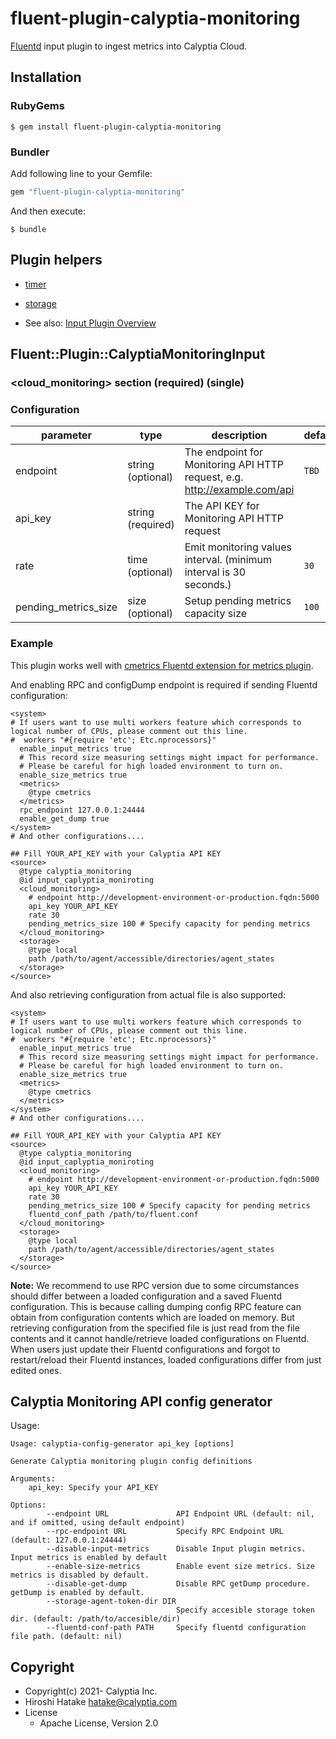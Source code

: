 # fluent-plugin-calyptia-monitoring

[Fluentd](https://fluentd.org/) input plugin to ingest metrics into Calyptia Cloud.

## Installation

### RubyGems

```
$ gem install fluent-plugin-calyptia-monitoring
```

### Bundler

Add following line to your Gemfile:

```ruby
gem "fluent-plugin-calyptia-monitoring"
```

And then execute:

```
$ bundle
```

## Plugin helpers

* [timer](https://docs.fluentd.org/v/1.0/plugin-helper-overview/api-plugin-helper-timer)
* [storage](https://docs.fluentd.org/v/1.0/plugin-helper-overview/api-plugin-helper-storage)

* See also: [Input Plugin Overview](https://docs.fluentd.org/v/1.0/input#overview)

## Fluent::Plugin::CalyptiaMonitoringInput


### \<cloud_monitoring\> section (required) (single)

### Configuration

|parameter|type|description|default|
|---|---|---|---|
|endpoint|string (optional)|The endpoint for Monitoring API HTTP request, e.g. http://example.com/api|`TBD`|
|api_key|string (required)|The API KEY for Monitoring API HTTP request||
|rate|time (optional)|Emit monitoring values interval. (minimum interval is 30 seconds.)|`30`|
|pending_metrics_size|size (optional)|Setup pending metrics capacity size|`100`|

### Example

This plugin works well with [cmetrics Fluentd extension for metrics plugin](https://github.com/calyptia/fluent-plugin-metrics-cmetrics).

And enabling RPC and configDump endpoint is required if sending Fluentd configuration:

```aconf
<system>
# If users want to use multi workers feature which corresponds to logical number of CPUs, please comment out this line.
#  workers "#{require 'etc'; Etc.nprocessors}"
  enable_input_metrics true
  # This record size measuring settings might impact for performance.
  # Please be careful for high loaded environment to turn on.
  enable_size_metrics true
  <metrics>
    @type cmetrics
  </metrics>
  rpc_endpoint 127.0.0.1:24444
  enable_get_dump true
</system>
# And other configurations....

## Fill YOUR_API_KEY with your Calyptia API KEY
<source>
  @type calyptia_monitoring
  @id input_caplyptia_moniroting
  <cloud_monitoring>
    # endpoint http://development-environment-or-production.fqdn:5000
    api_key YOUR_API_KEY
    rate 30
    pending_metrics_size 100 # Specify capacity for pending metrics
  </cloud_monitoring>
  <storage>
    @type local
    path /path/to/agent/accessible/directories/agent_states
  </storage>
</source>
```

And also retrieving configuration from actual file is also supported:

```aconf
<system>
# If users want to use multi workers feature which corresponds to logical number of CPUs, please comment out this line.
#  workers "#{require 'etc'; Etc.nprocessors}"
  enable_input_metrics true
  # This record size measuring settings might impact for performance.
  # Please be careful for high loaded environment to turn on.
  enable_size_metrics true
  <metrics>
    @type cmetrics
  </metrics>
</system>
# And other configurations....

## Fill YOUR_API_KEY with your Calyptia API KEY
<source>
  @type calyptia_monitoring
  @id input_caplyptia_moniroting
  <cloud_monitoring>
    # endpoint http://development-environment-or-production.fqdn:5000
    api_key YOUR_API_KEY
    rate 30
    pending_metrics_size 100 # Specify capacity for pending metrics
    fluentd_conf_path /path/to/fluent.conf
  </cloud_monitoring>
  <storage>
    @type local
    path /path/to/agent/accessible/directories/agent_states
  </storage>
</source>
```

**Note:** We recommend to use RPC version due to some circumstances should differ between a loaded configuration and a saved Fluentd configuration.
This is because calling dumping config RPC feature can obtain from configuration contents which are loaded on memory. But retrieving configuration from the specified file is just read from the file contents and it cannot handle/retrieve loaded configurations on Fluentd.
When users just update their Fluentd configurations and forgot to restart/reload their Fluentd instances, loaded configurations differ from just edited ones.

## Calyptia Monitoring API config generator

Usage:

```
Usage: calyptia-config-generator api_key [options]

Generate Calyptia monitoring plugin config definitions

Arguments:
	api_key: Specify your API_KEY

Options:
        --endpoint URL               API Endpoint URL (default: nil, and if omitted, using default endpoint)
        --rpc-endpoint URL           Specify RPC Endpoint URL (default: 127.0.0.1:24444)
        --disable-input-metrics      Disable Input plugin metrics. Input metrics is enabled by default
        --enable-size-metrics        Enable event size metrics. Size metrics is disabled by default.
        --disable-get-dump           Disable RPC getDump procedure. getDump is enabled by default.
        --storage-agent-token-dir DIR
                                     Specify accesible storage token dir. (default: /path/to/accesible/dir)
        --fluentd-conf-path PATH     Specify fluentd configuration file path. (default: nil)
```

## Copyright

* Copyright(c) 2021- Calyptia Inc.
* Hiroshi Hatake <hatake@calyptia.com>
* License
  * Apache License, Version 2.0
